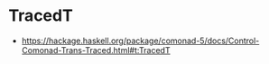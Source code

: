 # TracedT

- <https://hackage.haskell.org/package/comonad-5/docs/Control-Comonad-Trans-Traced.html#t:TracedT>
